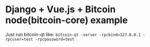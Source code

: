 # Django + Vue.js + Bitcoin node(bitcoin-core) example
Just run bitcoin-qt like:
`bitcoin-qt -server -rpcbind=127.0.0.1 -rpcuser=test -rpcpassword=test`
